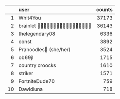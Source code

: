 |    | user                                        |   counts |
|---:|:--------------------------------------------|---------:|
|  1 | Whit4You                                    |    37173 |
|  2 | brainlet 🥚🥚🥚🥚🥚🥚🥚🥚🥚🥚🥚🥚🥚🥚🥚🥚🥚 |    36143 |
|  3 | thelegendary08                              |     6336 |
|  4 | const                                       |     3892 |
|  5 | Pranoodles🍜 (she/her)                      |     3524 |
|  6 | ob69jl                                      |     1715 |
|  7 | country croocks                             |     1610 |
|  8 | striker                                     |     1571 |
|  9 | FortniteDude70                              |      759 |
| 10 | Dawidluna                                   |      718 |